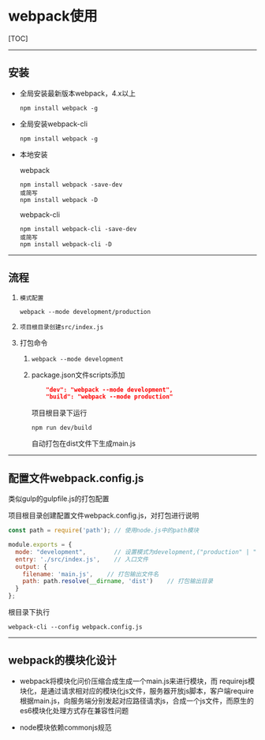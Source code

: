 # webpack使用

[TOC]

***

## 安装

+ 全局安装最新版本webpack，4.x以上

  ```
  npm install webpack -g
  ```

+ 全局安装webpack-cli

  ```
  npm install webpack -g
  ```

+ 本地安装

  webpack

  ```
  npm install webpack -save-dev
  或简写
  npm install webpack -D
  ```

  webpack-cli

  ```
  npm install webpack-cli -save-dev
  或简写
  npm install webpack-cli -D
  ```

***

## 流程

1. `模式配置`

    ```
   webpack --mode development/production
   ```

2. `项目根目录创建src/index.js`

3. 打包命令

   1. ```
      webpack --mode development
      ```

   2. package.json文件scripts添加

      ```json
          "dev": "webpack --mode development",
          "build": "webpack --mode production"
      ```

      项目根目录下运行

      ```
      npm run dev/build
      ```

      自动打包在dist文件下生成main.js

***

## 配置文件webpack.config.js

类似gulp的gulpfile.js的打包配置

项目根目录创建配置文件webpack.config.js，对打包进行说明

```js
const path = require('path'); // 使用node.js中的path模块

module.exports = {
  mode: "development",        // 设置模式为development,("production" | "development" | "none")
  entry: './src/index.js',    // 入口文件
  output: {
    filename: 'main.js',    // 打包输出文件名
    path: path.resolve(__dirname, 'dist')    // 打包输出目录
  }
};
```

根目录下执行

```
webpack-cli --config webpack.config.js
```

***

## webpack的模块化设计

+ webpack将模块化问价压缩合成生成一个main.js来进行模块，而 requirejs模块化，是通过请求相对应的模块化js文件，服务器开放js脚本，客户端require根据main.js，向服务端分别发起对应路径请求js，合成一个js文件，而原生的es6模块化处理方式存在兼容性问题

+ node模块依赖commonjs规范